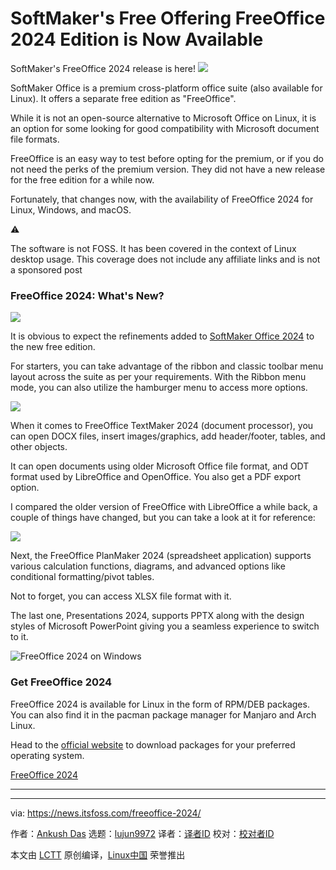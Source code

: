 [#]: subject: "SoftMaker's Free Offering FreeOffice 2024 Edition is Now Available"
[#]: via: "https://news.itsfoss.com/freeoffice-2024/"
[#]: author: "Ankush Das https://news.itsfoss.com/author/ankush/"
[#]: collector: "lujun9972/lctt-scripts-1705972010"
[#]: translator: " "
[#]: reviewer: " "
[#]: publisher: " "
[#]: url: " "

SoftMaker's Free Offering FreeOffice 2024 Edition is Now Available
======
SoftMaker's FreeOffice 2024 release is here!
[![][1]][2]

SoftMaker Office is a premium cross-platform office suite (also available for Linux). It offers a separate free edition as "FreeOffice".

While it is not an open-source alternative to Microsoft Office on Linux, it is an option for some looking for good compatibility with Microsoft document file formats.

FreeOffice is an easy way to test before opting for the premium, or if you do not need the perks of the premium version. They did not have a new release for the free edition for a while now.

Fortunately, that changes now, with the availability of FreeOffice 2024 for Linux, Windows, and macOS.

⚠️

The software is not FOSS. It has been covered in the context of Linux desktop usage. This coverage does not include any affiliate links and is not a sponsored post

### FreeOffice 2024: What's New?

![][3]

It is obvious to expect the refinements added to [SoftMaker Office 2024][4] to the new free edition.

For starters, you can take advantage of the ribbon and classic toolbar menu layout across the suite as per your requirements. With the Ribbon menu mode, you can also utilize the hamburger menu to access more options.

![][5]

When it comes to FreeOffice TextMaker 2024 (document processor), you can open DOCX files, insert images/graphics, add header/footer, tables, and other objects.

It can open documents using older Microsoft Office file format, and ODT format used by LibreOffice and OpenOffice. You also get a PDF export option.

I compared the older version of FreeOffice with LibreOffice a while back, a couple of things have changed, but you can take a look at it for reference:

![][6]

Next, the FreeOffice PlanMaker 2024 (spreadsheet application) supports various calculation functions, diagrams, and advanced options like conditional formatting/pivot tables.

Not to forget, you can access XLSX file format with it.

The last one, Presentations 2024, supports PPTX along with the design styles of Microsoft PowerPoint giving you a seamless experience to switch to it.

![FreeOffice 2024 on Windows][7]

### Get FreeOffice 2024

FreeOffice 2024 is available for Linux in the form of RPM/DEB packages. You can also find it in the pacman package manager for Manjaro and Arch Linux.

Head to the [official website][8] to download packages for your preferred operating system.

[FreeOffice 2024][8]

* * *

--------------------------------------------------------------------------------

via: https://news.itsfoss.com/freeoffice-2024/

作者：[Ankush Das][a]
选题：[lujun9972][b]
译者：[译者ID](https://github.com/译者ID)
校对：[校对者ID](https://github.com/校对者ID)

本文由 [LCTT](https://github.com/LCTT/TranslateProject) 原创编译，[Linux中国](https://linux.cn/) 荣誉推出

[a]: https://news.itsfoss.com/author/ankush/
[b]: https://github.com/lujun9972
[1]: https://news.itsfoss.com/assets/images/pikapods-banner-v3.webp
[2]: https://www.pikapods.com/?utm_campaign=banner-2024-05&utm_source=itsfoss
[3]: https://news.itsfoss.com/content/images/2024/06/freeoffice-textmaker-screenshot.png
[4]: https://news.itsfoss.com/softmaker-office-2024/
[5]: https://news.itsfoss.com/content/images/2024/06/sfo_ui_new_en.png
[6]: https://itsfoss.com/content/images/size/w256h256/2022/12/android-chrome-192x192.png
[7]: https://news.itsfoss.com/content/images/2024/06/tm_windows_en--1-.png
[8]: https://www.freeoffice.com/en/
